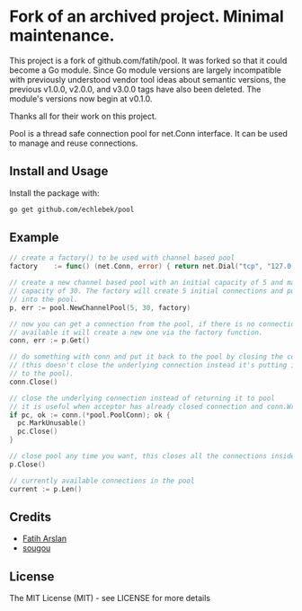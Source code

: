 # Fork of an archived project. Minimal maintenance. 
This project is a fork of github.com/fatih/pool. It was forked so that it could become a Go module. Since Go module versions are largely incompatible with previously understood vendor tool ideas about semantic versions, the previous v1.0.0, v2.0.0, and v3.0.0 tags have also been deleted. The module's versions now begin at v0.1.0.

Thanks all for their work on this project. 

Pool is a thread safe connection pool for net.Conn interface. It can be used to
manage and reuse connections.

## Install and Usage

Install the package with:

```bash
go get github.com/echlebek/pool
```

## Example

```go
// create a factory() to be used with channel based pool
factory    := func() (net.Conn, error) { return net.Dial("tcp", "127.0.0.1:4000") }

// create a new channel based pool with an initial capacity of 5 and maximum
// capacity of 30. The factory will create 5 initial connections and put it
// into the pool.
p, err := pool.NewChannelPool(5, 30, factory)

// now you can get a connection from the pool, if there is no connection
// available it will create a new one via the factory function.
conn, err := p.Get()

// do something with conn and put it back to the pool by closing the connection
// (this doesn't close the underlying connection instead it's putting it back
// to the pool).
conn.Close()

// close the underlying connection instead of returning it to pool
// it is useful when acceptor has already closed connection and conn.Write() returns error
if pc, ok := conn.(*pool.PoolConn); ok {
  pc.MarkUnusable()
  pc.Close()
}

// close pool any time you want, this closes all the connections inside a pool
p.Close()

// currently available connections in the pool
current := p.Len()
```


## Credits

 * [Fatih Arslan](https://github.com/fatih)
 * [sougou](https://github.com/sougou)

## License

The MIT License (MIT) - see LICENSE for more details
